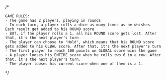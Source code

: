 /*

    GAME RULES:
    - The game has 2 players, playing in rounds
    - In each turn, a player rolls a dice as many times as he whishes. Each result get added to his ROUND score
    - BUT, if the player rolls a 1, all his ROUND score gets lost. After that, it's the next player's turn
    - The player can choose to 'Hold', which means that his ROUND score gets added to his GLBAL score. After that, it's the next player's turn
    - The first player to reach 100 points on GLOBAL score wins the game
    - A player looses his ENTIRE score when he rolls two 6 in a row. After that, it's the next player's turn.
    - The player looses his current score when one of them is a 1.

*/
